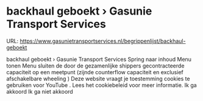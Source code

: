 # backhaul geboekt › Gasunie Transport Services

URL: https://www.gasunietransportservices.nl/begrippenlijst/backhaul-geboekt

backhaul geboekt › Gasunie Transport Services
Spring naar inhoud
Menu tonen
Menu sluiten
de door de gezamenlijke shippers
gecontracteerde capaciteit
op een meetpunt (zijnde
counterflow
capaciteit
en exclusief afschakelbare
wheeling
)
Deze website vraagt je toestemming cookies te gebruiken voor
YouTube
. Lees het
cookiebeleid
voor meer informatie.
Ik ga akkoord
Ik ga niet akkoord